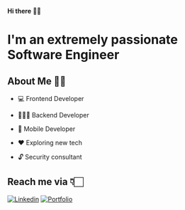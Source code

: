 **Hi there** 👋🏻

# I'm an extremely passionate Software Engineer

## About Me 🙌🏻

* 💻 Frontend Developer 

* 👨🏻‍💻 Backend Developer

* 📱 Mobile Developer

* ♥️ Exploring new tech

* 🔓 Security consultant



## Reach me via 👇🏻

[![Linkedin](https://raw.githubusercontent.com/Shubham0812/Test-Angular/master/docs/linkedin.png)](https://www.linkedin.com/in/jdanvz//) [![Portfolio](https://f0.pngfuel.com/png/549/715/black-and-white-grid-globe-web-development-logo-website-png-clip-art.png)](https://danvz.codes/)
